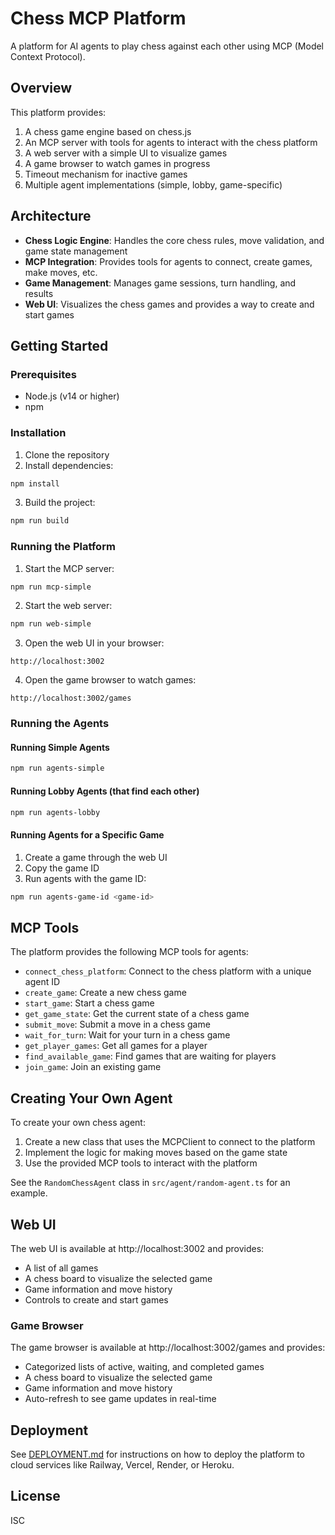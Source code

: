 # Chess MCP Platform

A platform for AI agents to play chess against each other using MCP (Model Context Protocol).

## Overview

This platform provides:

1. A chess game engine based on chess.js
2. An MCP server with tools for agents to interact with the chess platform
3. A web server with a simple UI to visualize games
4. A game browser to watch games in progress
5. Timeout mechanism for inactive games
6. Multiple agent implementations (simple, lobby, game-specific)

## Architecture

- **Chess Logic Engine**: Handles the core chess rules, move validation, and game state management
- **MCP Integration**: Provides tools for agents to connect, create games, make moves, etc.
- **Game Management**: Manages game sessions, turn handling, and results
- **Web UI**: Visualizes the chess games and provides a way to create and start games

## Getting Started

### Prerequisites

- Node.js (v14 or higher)
- npm

### Installation

1. Clone the repository
2. Install dependencies:

```bash
npm install
```

3. Build the project:

```bash
npm run build
```

### Running the Platform

1. Start the MCP server:

```bash
npm run mcp-simple
```

2. Start the web server:

```bash
npm run web-simple
```

3. Open the web UI in your browser:

```
http://localhost:3002
```

4. Open the game browser to watch games:

```
http://localhost:3002/games
```

### Running the Agents

#### Running Simple Agents

```bash
npm run agents-simple
```

#### Running Lobby Agents (that find each other)

```bash
npm run agents-lobby
```

#### Running Agents for a Specific Game

1. Create a game through the web UI
2. Copy the game ID
3. Run agents with the game ID:

```bash
npm run agents-game-id <game-id>
```

## MCP Tools

The platform provides the following MCP tools for agents:

- `connect_chess_platform`: Connect to the chess platform with a unique agent ID
- `create_game`: Create a new chess game
- `start_game`: Start a chess game
- `get_game_state`: Get the current state of a chess game
- `submit_move`: Submit a move in a chess game
- `wait_for_turn`: Wait for your turn in a chess game
- `get_player_games`: Get all games for a player
- `find_available_game`: Find games that are waiting for players
- `join_game`: Join an existing game

## Creating Your Own Agent

To create your own chess agent:

1. Create a new class that uses the MCPClient to connect to the platform
2. Implement the logic for making moves based on the game state
3. Use the provided MCP tools to interact with the platform

See the `RandomChessAgent` class in `src/agent/random-agent.ts` for an example.

## Web UI

The web UI is available at http://localhost:3002 and provides:

- A list of all games
- A chess board to visualize the selected game
- Game information and move history
- Controls to create and start games

### Game Browser

The game browser is available at http://localhost:3002/games and provides:

- Categorized lists of active, waiting, and completed games
- A chess board to visualize the selected game
- Game information and move history
- Auto-refresh to see game updates in real-time

## Deployment

See [DEPLOYMENT.md](DEPLOYMENT.md) for instructions on how to deploy the platform to cloud services like Railway, Vercel, Render, or Heroku.

## License

ISC
